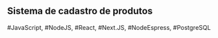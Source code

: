 ## Sistema de cadastro de produtos
#JavaScript, #NodeJS, #React, #Next.JS, #NodeEspress, #PostgreSQL